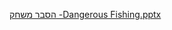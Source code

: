 [הסבר משחק -Dangerous Fishing.pptx](https://github.com/user-attachments/files/16719575/-Dangerous.Fishing.pptx)
